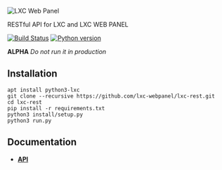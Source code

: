 ![LXC Web Panel](https://raw.githubusercontent.com/lxc-webpanel/lxc-webpanel.github.com/master/img/logo-2016-readme.png)

RESTful API for LXC and LXC WEB PANEL

[![Build Status](https://travis-ci.org/lxc-webpanel/lxc-rest.svg?branch=master)](https://travis-ci.org/lxc-webpanel/lxc-rest)
[![Python version](https://img.shields.io/badge/Python-3.5-blue.svg)](https://www.python.org/downloads/release/python-350/)

**ALPHA**
*Do not run it in production*

## Installation
```
apt install python3-lxc
git clone --recursive https://github.com/lxc-webpanel/lxc-rest.git
cd lxc-rest
pip install -r requirements.txt
python3 install/setup.py
python3 run.py
```

## Documentation

* [**API**](http://petstore.swagger.io/?url=http://lxc-webpanel.github.io/doc/swagger.json)
